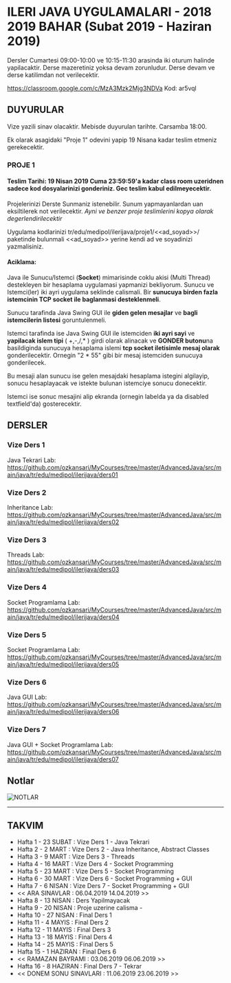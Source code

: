# ILERI JAVA UYGULAMALARI - 2018 2019 BAHAR (Subat 2019 - Haziran 2019)

Dersler Cumartesi 09:00-10:00 ve 10:15-11:30 arasinda iki oturum halinde yapilacaktir.
Derse mazeretiniz yoksa devam zorunludur. Derse devam ve derse katilimdan not verilecektir.

https://classroom.google.com/c/MzA3Mzk2Mjg3NDVa
Kod: ar5vql

## DUYURULAR

Vize yazili sinav olacaktir. Mebisde duyurulan tarihte. Carsamba 18:00.

Ek olarak asagidaki "Proje 1" odevini yapip 19 Nisana kadar teslim etmeniz gerekecektir.

### PROJE 1

#### Teslim Tarihi: 19 Nisan 2019 Cuma 23:59:59'a kadar class room uzeridnen sadece kod dosyalarinizi gonderiniz. Gec teslim kabul edilmeyecektir.

Projelerinizi Derste Sunmaniz istenebilir. Sunum yapmayanlardan uan eksiltilerek not verilecektir.
*Ayni ve benzer proje teslimlerini kopya olarak degerlendirilecektir*

Uygulama kodlarinizi tr/edu/medipol/ilerijava/proje1/<<ad_soyad>>/ paketinde bulunmali <<ad_soyad>> yerine kendi ad ve soyadinizi yazmalisiniz.

#### Aciklama: 

Java ile Sunucu/Istemci (**Socket**) mimarisinde coklu akisi (Multi Thread) destekleyen bir hesaplama uygulamasi yapmanizi bekliyorum.
Sunucu ve Istemci(ler) iki ayri uygulama seklinde calismali. Bir **sunucuya birden fazla istemcinin TCP socket ile baglanmasi desteklenmeli**.

Sunucu tarafinda Java Swing GUI ile **giden gelen mesajlar** ve **bagli istemcilerin listesi** goruntulenmeli.

Istemci tarafinda ise Java Swing GUI ile istemciden **iki ayri sayi** ve **yapilacak islem tipi** ( +,-,/,* ) girdi olarak alinacak ve **GONDER butonu**na basildiginda sunucuya hesaplama islemi **tcp socket iletisimle mesaj olarak** gonderilecektir. Ornegin "2 * 55" gibi bir mesaj istemciden sunucuya gonderilecek.

Bu mesaji alan sunucu ise gelen mesajdaki hesaplama istegini algilayip, sonucu hesaplayacak ve istekte bulunan istemciye sonucu donecektir.

Istemci ise sonuc mesajini alip ekranda (ornegin labelda ya da disabled textfield'da) gosterecektir.

## DERSLER

### Vize Ders 1
Java Tekrari
Lab: https://github.com/ozkansari/MyCourses/tree/master/AdvancedJava/src/main/java/tr/edu/medipol/ilerijava/ders01

### Vize Ders 2
Inheritance
Lab: https://github.com/ozkansari/MyCourses/tree/master/AdvancedJava/src/main/java/tr/edu/medipol/ilerijava/ders02

### Vize Ders 3
Threads
Lab: https://github.com/ozkansari/MyCourses/tree/master/AdvancedJava/src/main/java/tr/edu/medipol/ilerijava/ders03

### Vize Ders 4
Socket Programlama
Lab: https://github.com/ozkansari/MyCourses/tree/master/AdvancedJava/src/main/java/tr/edu/medipol/ilerijava/ders04

### Vize Ders 5
Socket Programlama
Lab: https://github.com/ozkansari/MyCourses/tree/master/AdvancedJava/src/main/java/tr/edu/medipol/ilerijava/ders05

### Vize Ders 6
Java GUI
Lab: https://github.com/ozkansari/MyCourses/tree/master/AdvancedJava/src/main/java/tr/edu/medipol/ilerijava/ders06

### Vize Ders 7
Java GUI + Socket Programlama
Lab: https://github.com/ozkansari/MyCourses/tree/master/AdvancedJava/src/main/java/tr/edu/medipol/ilerijava/ders07

## Notlar

![NOTLAR](https://github.com/ozkansari/MyCourses/raw/master/AdvancedJava/_docs/vize_notlar.PNG?v=1)

---

## TAKVIM

* Hafta 1 - 23 SUBAT : Vize Ders 1 - Java Tekrari
* Hafta 2 -  2 MART  : Vize Ders 2 - Java Inheritance, Abstract Classes
* Hafta 3 -  9 MART  : Vize Ders 3 - Threads
* Hafta 4 - 16 MART  : Vize Ders 4 - Socket Programming
* Hafta 5 - 23 MART  : Vize Ders 5 - Socket Programming
* Hafta 6 - 30 MART  : Vize Ders 6 - Socket Programming + GUI 
* Hafta 7 - 6 NISAN  : Vize Ders 7 - Socket Programming + GUI
* << ARA SINAVLAR : 06.04.2019	14.04.2019 >>
* Hafta 8 - 13 NISAN  : Ders Yapilmayacak
* Hafta 9 - 20 NISAN  : Proje uzerine calisma - 
* Hafta 10 - 27 NISAN  : Final Ders 1
* Hafta 11 - 4 MAYIS  : Final Ders 2
* Hafta 12 - 11 MAYIS  : Final Ders 3
* Hafta 13 - 18 MAYIS  : Final Ders 4
* Hafta 14 - 25 MAYIS  : Final Ders 5
* Hafta 15 - 1 HAZIRAN  : Final Ders 6
* << RAMAZAN BAYRAMI : 03.06.2019	06.06.2019 >>
* Hafta 16 - 8 HAZIRAN  : Final Ders 7 - Tekrar
* << DONEM SONU SINAVLARI : 11.06.2019	23.06.2019 >>


